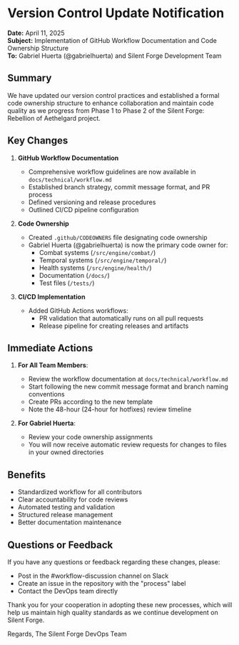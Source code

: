# Version Control Update Notification

**Date:** April 11, 2025  
**Subject:** Implementation of GitHub Workflow Documentation and Code Ownership Structure  
**To:** Gabriel Huerta (@gabrielhuerta) and Silent Forge Development Team

## Summary
We have updated our version control practices and established a formal code ownership structure to enhance collaboration and maintain code quality as we progress from Phase 1 to Phase 2 of the Silent Forge: Rebellion of Aethelgard project.

## Key Changes
1. **GitHub Workflow Documentation**
   - Comprehensive workflow guidelines are now available in `docs/technical/workflow.md`
   - Established branch strategy, commit message format, and PR process
   - Defined versioning and release procedures
   - Outlined CI/CD pipeline configuration

2. **Code Ownership**
   - Created `.github/CODEOWNERS` file designating code ownership
   - Gabriel Huerta (@gabrielhuerta) is now the primary code owner for:
     - Combat systems (`/src/engine/combat/`)
     - Temporal systems (`/src/engine/temporal/`)
     - Health systems (`/src/engine/health/`)
     - Documentation (`/docs/`)
     - Test files (`/tests/`)

3. **CI/CD Implementation**
   - Added GitHub Actions workflows:
     - PR validation that automatically runs on all pull requests
     - Release pipeline for creating releases and artifacts

## Immediate Actions
1. **For All Team Members**:
   - Review the workflow documentation at `docs/technical/workflow.md`
   - Start following the new commit message format and branch naming conventions
   - Create PRs according to the new template
   - Note the 48-hour (24-hour for hotfixes) review timeline

2. **For Gabriel Huerta**:
   - Review your code ownership assignments
   - You will now receive automatic review requests for changes to files in your owned directories

## Benefits
- Standardized workflow for all contributors
- Clear accountability for code reviews
- Automated testing and validation
- Structured release management
- Better documentation maintenance

## Questions or Feedback
If you have any questions or feedback regarding these changes, please:
- Post in the #workflow-discussion channel on Slack
- Create an issue in the repository with the "process" label
- Contact the DevOps team directly

Thank you for your cooperation in adopting these new processes, which will help us maintain high quality standards as we continue development on Silent Forge.

Regards,
The Silent Forge DevOps Team 
